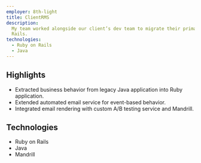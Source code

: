 ```yaml
---
employer: 8th-light
title: ClientRMS
description:
  My team worked alongside our client’s dev team to migrate their primary web application to Ruby on
  Rails.
technologies:
  - Ruby on Rails
  - Java
---
```


## Highlights

- Extracted business behavior from legacy Java application into Ruby application.
- Extended automated email service for event-based behavior.
- Integrated email rendering with custom A/B testing service and Mandrill.

## Technologies

- Ruby on Rails
- Java
- Mandrill
